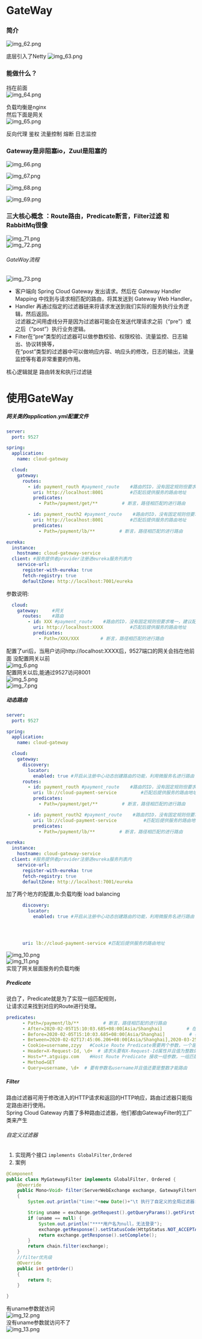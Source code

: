# GateWay   
### 简介   
![img_62.png](img_62.png)     

底层引入了Netty
![img_63.png](img_63.png)      



### 能做什么？   

挡在前面   
![img_64.png](img_64.png)    

负载均衡是nginx    
然后下面是网关     
![img_65.png](img_65.png)    


反向代理
鉴权
流量控制
熔断 
日志监控   


### Gateway是非阻塞io，Zuul是阻塞的  

![img_66.png](img_66.png)    

![img_67.png](img_67.png)       

![img_68.png](img_68.png)    


![img_69.png](img_69.png)      





### 三大核心概念    ：Route路由，Predicate断言，Filter过滤    和RabbitMq很像   
![img_71.png](img_71.png)    
![img_72.png](img_72.png)   




###### GateWay流程   
![img_73.png](img_73.png)   


* 客户端向 Spring Cloud Gateway 发出请求。然后在 Gateway Handler Mapping 中找到与请求相匹配的路由，将其发送到 Gateway Web Handler。
* Handler 再通过指定的过滤器链来将请求发送到我们实际的服务执行业务逻辑，然后返回。  
  过滤器之间用虚线分开是因为过滤器可能会在发送代理请求之前（“pre”）或之后（“post”）执行业务逻辑。
* Filter在“pre”类型的过滤器可以做参数校验、权限校验、流量监控、日志输出、协议转换等，  
  在“post”类型的过滤器中可以做响应内容、响应头的修改，日志的输出，流量监控等有着非常重要的作用。   




核心逻辑就是  路由转发和执行过滤链   



# 使用GateWay


##### 网关类的application.yml配置文件
``` yaml
server:
  port: 9527

spring:
  application:
    name: cloud-gateway

  cloud:
    gateway:
      routes:
        - id: payment_routh #payment_route    #路由的ID，没有固定规则但要求唯一，建议配合服务名
          uri: http://localhost:8001          #匹配后提供服务的路由地址
          predicates:
            - Path=/payment/get/**         # 断言，路径相匹配的进行路由

        - id: payment_routh2 #payment_route    #路由的ID，没有固定规则但要求唯一，建议配合服务名
          uri: http://localhost:8001          #匹配后提供服务的路由地址
          predicates:
            - Path=/payment/lb/**         # 断言，路径相匹配的进行路由

eureka:
  instance:
    hostname: cloud-gateway-service
  client: #服务提供者provider注册进eureka服务列表内
    service-url:
      register-with-eureka: true
      fetch-registry: true
      defaultZone: http://localhost:7001/eureka
```

参数说明:
```yaml
  cloud:
    gateway:     #网关
      routes:    #路由
        - id: XXX #payment_route    #路由的ID，没有固定规则但要求唯一，建议配合服务名
          uri: http://localhost:XXXX          #匹配后提供服务的路由地址
          predicates:
            - Path=/XXX/XXX        # 断言，路径相匹配的进行路由
```
配置了uri后，当用户访问http://localhost:XXXX后，9527端口的网关会挡在他前面
没配置网关以前   
![img_6.png](img_6.png)  
配置网关以后,能通过9527访问8001    
![img_5.png](img_5.png)  
![img_7.png](img_7.png)

##### 动态路由
```yaml
server:
  port: 9527

spring:
  application:
    name: cloud-gateway

  cloud:
    gateway:
      discovery:
        locator:
          enabled: true #开启从注册中心动态创建路由的功能，利用微服务名进行路由
      routes:
        - id: payment_routh #payment_route    #路由的ID，没有固定规则但要求唯一，建议配合服务名
          uri: lb://cloud-payment-service         #匹配后提供服务的路由地址
          predicates:
            - Path=/payment/get/**         # 断言，路径相匹配的进行路由

        - id: payment_routh2 #payment_route    #路由的ID，没有固定规则但要求唯一，建议配合服务名
          uri: lb://cloud-payment-service          #匹配后提供服务的路由地址
          predicates:
            - Path=/payment/lb/**         # 断言，路径相匹配的进行路由

eureka:
  instance:
    hostname: cloud-gateway-service
  client: #服务提供者provider注册进eureka服务列表内
    service-url:
      register-with-eureka: true
      fetch-registry: true
      defaultZone: http://localhost:7001/eureka
```
加了两个地方的配置,lb:负载均衡 load balancing
```yaml
      discovery:
        locator:
          enabled: true #开启从注册中心动态创建路由的功能，利用微服务名进行路由




      uri: lb://cloud-payment-service #匹配后提供服务的路由地址
```  
![img_10.png](img_10.png)  
![img_11.png](img_11.png)  
实现了网关层面服务的负载均衡

##### Predicate
说白了，Predicate就是为了实现一组匹配规则，  
让请求过来找到对应的Route进行处理。

```yaml
predicates:
      - Path=/payment/lb/**         # 断言，路径相匹配的进行路由
      - After=2020-02-05T15:10:03.685+08:00[Asia/Shanghai]         # 在这个事件后
      - Before=2020-02-05T15:10:03.685+08:00[Asia/Shanghai]         # 在这个事件前
      - Between=2020-02-02T17:45:06.206+08:00[Asia/Shanghai],2020-03-25T18:59:06.206+08:00[Asia/Shanghai]
      - Cookie=username,zzyy   #Cookie Route Predicate需要两个参数，一个是 Cookie name ,一个是正则表达式。路由规则会通过获取对应的 Cookie name 值和正则表达式去匹配，如果匹配上就会执行路由，如果没有匹配上则不执行
      - Header=X-Request-Id, \d+  # 请求头要有X-Request-Id属性并且值为整数的正则表达式
      - Host=**.atguigu.com    #Host Route Predicate 接收一组参数，一组匹配的域名列表，这个模板是一个 ant 分隔的模板，用.号作为分隔符。它通过参数中的主机地址作为匹配规则。
      - Method=GET
      - Query=username, \d+  # 要有参数名username并且值还要是整数才能路由
```


##### Filter
路由过滤器可用于修改进入的HTTP请求和返回的HTTP响应，路由过滤器只能指定路由进行使用。  
Spring Cloud Gateway 内置了多种路由过滤器，他们都由GatewayFilter的工厂类来产生

###### 自定义过滤器
1. 实现两个接口
   ```implements GlobalFilter,Ordered```
2. 案例
```java
@Component
public class MyGatewayFilter implements GlobalFilter, Ordered {
    @Override
    public Mono<Void> filter(ServerWebExchange exchange, GatewayFilterChain chain)
    {
        System.out.println("time:"+new Date()+"\t 执行了自定义的全局过滤器: "+"MyLogGateWayFilter"+"hello");

        String uname = exchange.getRequest().getQueryParams().getFirst("uname");
        if (uname == null) {
            System.out.println("****用户名为null，无法登录");
            exchange.getResponse().setStatusCode(HttpStatus.NOT_ACCEPTABLE);
            return exchange.getResponse().setComplete();
        }
        return chain.filter(exchange);
    }
    //filter优先级
    @Override
    public int getOrder()
    {
        return 0;
    }

}
```  
有uname参数就访问   
![img_12.png](img_12.png)  
没有uname参数就访问不了  
![img_13.png](img_13.png)     